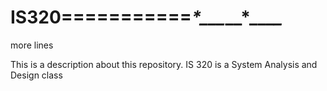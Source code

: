 # IS320===========**_*_*___*__*_**__*_*

more lines 


This is a description about this repository. IS 320 is a System Analysis and Design class
